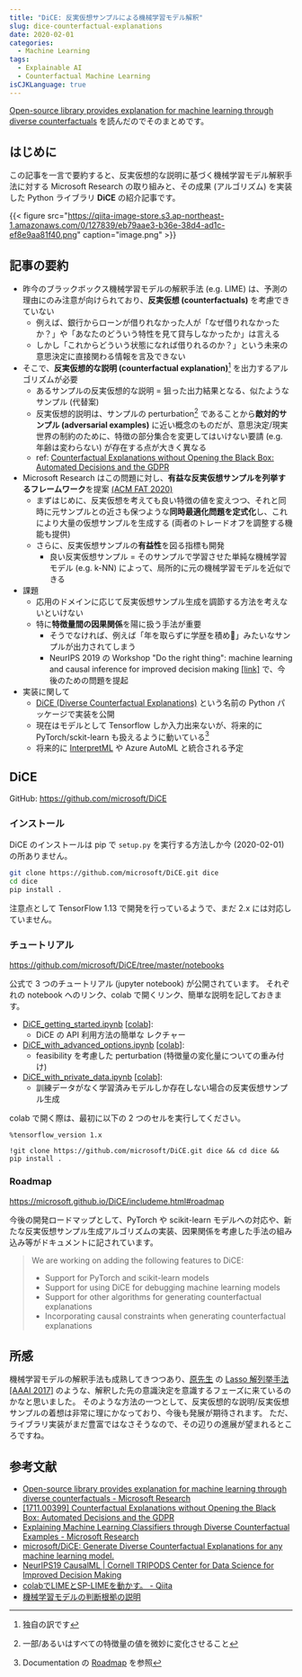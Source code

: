 ```yaml
---
title: "DiCE: 反実仮想サンプルによる機械学習モデル解釈"
slug: dice-counterfactual-explanations
date: 2020-02-01
categories:
  - Machine Learning
tags:
  - Explainable AI
  - Counterfactual Machine Learning
isCJKLanguage: true
---
```


[Open-source library provides explanation for machine learning through diverse counterfactuals](https://www.microsoft.com/en-us/research/blog/open-source-library-provides-explanation-for-machine-learning-through-diverse-counterfactuals/) を読んだのでそのまとめです。

## はじめに <!--more-->

この記事を一言で要約すると、反実仮想的な説明に基づく機械学習モデル解釈手法に対する Microsoft Research の取り組みと、その成果 (アルゴリズム) を実装した Python ライブラリ **DiCE** の紹介記事です。

{{< figure src="https://qiita-image-store.s3.ap-northeast-1.amazonaws.com/0/127839/eb79aae3-b36e-38d4-ad1c-ef8e9aa81f40.png" caption="image.png" >}}

## 記事の要約

* 昨今のブラックボックス機械学習モデルの解釈手法 (e.g. LIME) は、予測の理由にのみ注意が向けられており、**反実仮想 (counterfactuals)** を考慮できていない
    * 例えば、銀行からローンが借りれなかった人が「なぜ借りれなかったか？」や「あなたのどういう特性を見て貸与しなかったか」は言える
    * しかし「これからどういう状態になれば借りれるのか？」という未来の意思決定に直接関わる情報を言及できない
* そこで、**反実仮想的な説明 (counterfactual explanation)**[^cf] を出力するアルゴリズムが必要
    * あるサンプルの反実仮想的な説明 = 狙った出力結果となる、似たようなサンプル (代替案)
    * 反実仮想的説明は、サンプルの perturbation[^perturbation] であることから**敵対的サンプル (adversarial examples)** に近い概念のものだが、意思決定/現実世界の制約のために、特徴の部分集合を変更してはいけない要請 (e.g. 年齢は変わらない) が存在する点が大きく異なる
    * ref: [Counterfactual Explanations without Opening the Black Box: Automated Decisions and the GDPR](https://arxiv.org/abs/1711.00399)
* Microsoft Research はこの問題に対し、**有益な反実仮想サンプルを列挙するフレームワーク**を提案 [(ACM FAT 2020)](https://www.microsoft.com/en-us/research/publication/explaining-machine-learning-classifiers-through-diverse-counterfactual-examples/)
    * まずはじめに、反実仮想を考えても良い特徴の値を変えつつ、それと同時に元サンプルとの近さも保つような**同時最適化問題を定式化**し、これにより大量の仮想サンプルを生成する (両者のトレードオフを調整する機能も提供)
    * さらに、反実仮想サンプルの**有益性**を図る指標も開発
        * 良い反実仮想サンプル = そのサンプルで学習させた単純な機械学習モデル (e.g. k-NN) によって、局所的に元の機械学習モデルを近似できる
* 課題
    * 応用のドメインに応じて反実仮想サンプル生成を調節する方法を考えないといけない
    * 特に**特徴量間の因果関係**を陽に扱う手法が重要
        * そうでなければ、例えば「年を取らずに学歴を積め👊」みたいなサンプルが出力されてしまう
        * NeurIPS 2019 の Workshop  "Do the right thing": machine learning and causal inference for improved decision making [[link]](http://tripods.cis.cornell.edu/neurips19_causalml/) で、今後のための問題を提起
* 実装に関して
    * [DiCE (Diverse Counterfactual Explanations)](https://github.com/microsoft/DiCE) という名前の Python パッケージで実装を公開
    * 現在はモデルとして Tensorflow しか入力出来ないが、将来的に PyTorch/sckit-learn も扱えるように動いている[^models]
    * 将来的に [InterpretML](https://github.com/interpretml/interpret-community) や Azure AutoML と統合される予定

## DiCE

GitHub: https://github.com/microsoft/DiCE

### インストール

DiCE のインストールは pip で `setup.py` を実行する方法しか今 (2020-02-01) の所ありません。

```bash
git clone https://github.com/microsoft/DiCE.git dice
cd dice
pip install .
```

注意点として TensorFlow 1.13 で開発を行っているようで、まだ 2.x には対応していません。

### チュートリアル

https://github.com/microsoft/DiCE/tree/master/notebooks

公式で 3 つのチュートリアル (jupyter notebook) が公開されています。
それぞれの notebook へのリンク、colab で開くリンク、簡単な説明を記しておきます。

- [DiCE_getting_started.ipynb](https://github.com/microsoft/DiCE/blob/master/notebooks/DiCE_getting_started.ipynb) [[colab](https://colab.research.google.com/github/microsoft/DiCE/blob/master/notebooks/DiCE_getting_started.ipynb)]:
    - DiCE の API 利用方法の簡単な レクチャー
- [DiCE_with_advanced_options.ipynb](https://github.com/microsoft/DiCE/blob/master/notebooks/DiCE_with_advanced_options.ipynb) [[colab](https://colab.research.google.com/github/microsoft/DiCE/blob/master/notebooks/DiCE_with_advanced_options.ipynb)]:
    - feasibility を考慮した perturbation (特徴量の変化量についての重み付け)
- [DiCE_with_private_data.ipynb](https://github.com/microsoft/DiCE/blob/master/notebooks/DiCE_with_private_data.ipynb) [[colab](https://colab.research.google.com/github/microsoft/DiCE/blob/master/notebooks/DiCE_with_private_data.ipynb)]: 
    - 訓練データがなく学習済みモデルしか存在しない場合の反実仮想サンプル生成

colab で開く際は、最初に以下の 2 つのセルを実行してください。

```
%tensorflow_version 1.x
```
```
!git clone https://github.com/microsoft/DiCE.git dice && cd dice && pip install .
```

### Roadmap

https://microsoft.github.io/DiCE/includeme.html#roadmap

今後の開発ロードマップとして、PyTorch や scikit-learn モデルへの対応や、新たな反実仮想サンプル生成アルゴリズムの実装、因果関係を考慮した手法の組み込み等がドキュメントに記されています。

> We are working on adding the following features to DiCE:
>
> - Support for PyTorch and scikit-learn models
> - Support for using DiCE for debugging machine learning models
> - Support for other algorithms for generating counterfactual explanations
> - Incorporating causal constraints when generating counterfactual explanations

## 所感

機械学習モデルの解釈手法も成熟してきつつあり、[原先生](https://www.slideshare.net/SatoshiHara3) の [Lasso 解列挙手法 [AAAI 2017]](https://www.aaai.org/ocs/index.php/AAAI/AAAI17/paper/viewFile/14304/14364) のような、解釈した先の意識決定を意識するフェーズに来ているのかなと思いました。
そのような方法の一つとして、反実仮想的な説明/反実仮想サンプルの着想は非常に理にかなっており、今後も発展が期待されます。
ただ、ライブラリ実装がまだ豊富ではなさそうなので、その辺りの進展が望まれるところですね。

## 参考文献

- [Open-source library provides explanation for machine learning through diverse counterfactuals - Microsoft Research](https://www.microsoft.com/en-us/research/blog/open-source-library-provides-explanation-for-machine-learning-through-diverse-counterfactuals/)
- [[1711.00399] Counterfactual Explanations without Opening the Black Box: Automated Decisions and the GDPR](https://arxiv.org/abs/1711.00399)
- [Explaining Machine Learning Classifiers through Diverse Counterfactual Examples - Microsoft Research](https://www.microsoft.com/en-us/research/publication/explaining-machine-learning-classifiers-through-diverse-counterfactual-examples/)
- [microsoft/DiCE: Generate Diverse Counterfactual Explanations for any machine learning model.](https://github.com/microsoft/dice)
- [NeurIPS19 CausalML | Cornell TRIPODS Center for Data Science for Improved Decision Making](http://tripods.cis.cornell.edu/neurips19_causalml/)
- [colabでLIMEとSP-LIMEを動かす。 - Qiita](https://qiita.com/irisu-inwl/items/a4d44efa81935884c725)
- [機械学習モデルの判断根拠の説明](https://www.slideshare.net/SatoshiHara3/ss-126157179)

[^cf]: 独自の訳です
[^perturbation]: 一部/あるいはすべての特徴量の値を微妙に変化させること
[^models]: Documentation の [Roadmap](https://microsoft.github.io/DiCE/includeme.html#roadmap) を参照
